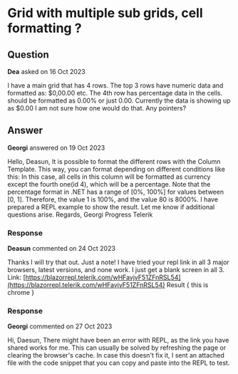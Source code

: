 # Grid with multiple sub grids, cell formatting ?

## Question

**Dea** asked on 16 Oct 2023

I have a main grid that has 4 rows. The top 3 rows have numeric data and formatted as: $0,00.00 etc. The 4th row has percentage data in the cells. should be formatted as 0.00% or just 0.00. Currently the data is showing up as $0.00 I am not sure how one would do that. Any pointers?

## Answer

**Georgi** answered on 19 Oct 2023

Hello, Deasun, It is possible to format the different rows with the Column Template. This way, you can format depending on different conditions like this: <GridColumn Field="Number"> <Template> @{
var item=context as MainModel;
if (item.Id !=4)
{
@(string.Format("{0:C}", item.Number))
}
else
{
@(string.Format("{0:P2}", (item.Number/100)))
}
} </Template> </GridColumn> In this case, all cells in this column will be formatted as currency except the fourth one(id 4), which will be a percentage. Note that the percentage format in .NET has a range of [0%, 100%] for values between [0, 1]. Therefore, the value 1 is 100%, and the value 80 is 8000%. I have prepared a REPL example to show the result. Let me know if additional questions arise. Regards, Georgi Progress Telerik

### Response

**Deasun** commented on 24 Oct 2023

Thanks I will try that out. Just a note! I have tried your repl link in all 3 major browsers, latest versions, and none work. I just get a blank screen in all 3. Link: [https://blazorrepl.telerik.com/wHFavjvF51ZFnRSL54](https://blazorrepl.telerik.com/wHFavjvF51ZFnRSL54) Result { this is chrome }

### Response

**Georgi** commented on 27 Oct 2023

Hi, Daesun, There might have been an error with REPL, as the link you have shared works for me. This can usually be solved by refreshing the page or clearing the browser's cache. In case this doesn't fix it, I sent an attached file with the code snippet that you can copy and paste into the REPL to test.
